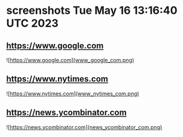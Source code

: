 # screenshots Tue May 16 13:16:40 UTC 2023
## https://www.google.com
![https://www.google.com](www_google_com.png)
 
## https://www.nytimes.com
![https://www.nytimes.com](www_nytimes_com.png)
 
## https://news.ycombinator.com
![https://news.ycombinator.com](news_ycombinator_com.png)
 
